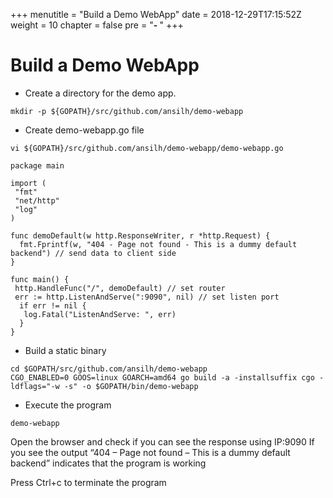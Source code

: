 +++
menutitle = "Build a Demo WebApp"
date = 2018-12-29T17:15:52Z
weight = 10
chapter = false
pre = "<b>- </b>"
+++
# Build a Demo WebApp

* Create a directory for the demo app.
```
mkdir -p ${GOPATH}/src/github.com/ansilh/demo-webapp
```

* Create demo-webapp.go file
```
vi ${GOPATH}/src/github.com/ansilh/demo-webapp/demo-webapp.go
```
 ```
 package main

 import (
  "fmt"
  "net/http"
  "log"
 )

 func demoDefault(w http.ResponseWriter, r *http.Request) {
   fmt.Fprintf(w, "404 - Page not found - This is a dummy default backend") // send data to client side
 }

 func main() {
  http.HandleFunc("/", demoDefault) // set router
  err := http.ListenAndServe(":9090", nil) // set listen port
   if err != nil {
    log.Fatal("ListenAndServe: ", err)
   }
 }
```

* Build a static binary
```
cd $GOPATH/src/github.com/ansilh/demo-webapp
CGO_ENABLED=0 GOOS=linux GOARCH=amd64 go build -a -installsuffix cgo -ldflags="-w -s" -o $GOPATH/bin/demo-webapp
```

* Execute the program
```
demo-webapp
```
Open the browser and check if you can see the response using IP:9090
If you see the output “404 – Page not found – This is a dummy default backend” indicates that the program is working

Press Ctrl+c to terminate the program 
